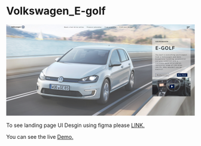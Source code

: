 # Volkswagen_E-golf




![Volkswagen_E-golf](Pictures/Screenshot%202020-11-06%20at%2018.34.42.png)

To see landing page UI Desgin using figma please [LINK.](https://www.scribd.com/document/483193371/volkswagen-E-GOLF-landing-page-UI)

You can see the live [Demo.]( https://williamsilvaw07.github.io/Volkswagen_E-golf/.)
